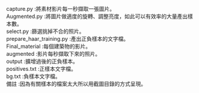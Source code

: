 capture.py :將素材影片每一秒擷取一張圖片。  
Augmented.py :將圖片做適度的旋轉、調整亮度，如此可以有效率的大量產出樣本數。  
select.py :篩選挑掉不合的照片。  
prepare_haar_training.py :產出正負樣本的文字檔。  
Final_material :每個建築物的影片。  
augmented :影片每秒擷取下來的照片。  
output :擴增過後的正負樣本。  
positives.txt :正樣本文字檔。  
bg.txt :負樣本文字檔。  
備註 :因為有關樣本的檔案太大所以用截圖目錄的方式呈現。
